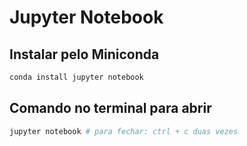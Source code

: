 # Jupyter Notebook

## Instalar pelo Miniconda

~~~bash
conda install jupyter notebook
~~~

## Comando no terminal para abrir

~~~bash
jupyter notebook # para fechar: ctrl + c duas vezes
~~~